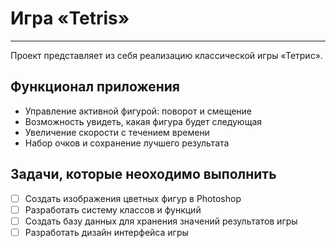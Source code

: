 # **Игра «Tetris»**
____
Проект представляет из себя реализацию классической игры «Тетрис». 
## Функционал приложения
- Управление активной фигурой: поворот и смещение
- Возможность увидеть, какая фигура будет следующая
- Увеличение скорости с течением времени
- Набор очков и сохранение лучшего результата
## Задачи, которые неоходимо выполнить
- [ ] Создать изображения цветных фигур в Photoshop
- [ ] Разработать систему классов и функций
- [ ] Создать базу данных для хранения значений результатов игры
- [ ] Разработать дизайн интерфейса игры
